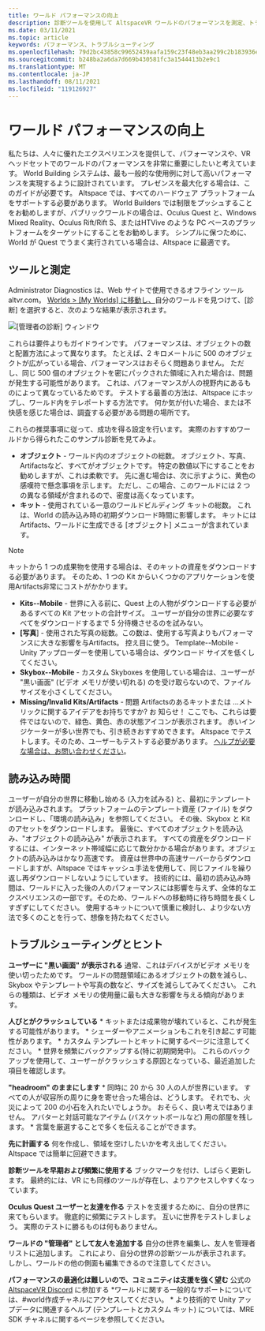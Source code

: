 ```yaml
---
title: ワールド パフォーマンスの向上
description: 診断ツールを使用して AltspaceVR ワールドのパフォーマンスを測定、トラブルシューティング、改善する方法について説明します。
ms.date: 03/11/2021
ms.topic: article
keywords: パフォーマンス、トラブルシューティング
ms.openlocfilehash: 79d2bc43858c99652439aafa159c23f48eb3aa299c2b183936e40b1794fe444e
ms.sourcegitcommit: b248ba2a6da7d669b430581fc3a1544413b2e9c1
ms.translationtype: MT
ms.contentlocale: ja-JP
ms.lasthandoff: 08/11/2021
ms.locfileid: "119126927"
---
```

# <a name="improving-world-performance"></a>ワールド パフォーマンスの向上

私たちは、人々に優れたエクスペリエンスを提供して、パフォーマンスや、VR ヘッドセットでのワールドのパフォーマンスを非常に重要にしたいと考えています。 World Building システムは、最も一般的な使用例に対して高いパフォーマンスを実現するように設計されています。 プレゼンスを最大化する場合は、このガイドが必要です。 Altspace では、すべてのハードウェア プラットフォームをサポートする必要があります。 World Builders では制限をプッシュすることをお勧めしますが、パブリックワールドの場合は、Oculus Quest と、Windows Mixed Reality、Oculus Rift/Rift S、またはHTVive のような PC ベースのプラットフォームをターゲットにすることをお勧めします。 シンプルに保つために、World が Quest でうまく実行されている場合は、Altspace に最適です。

## <a name="tools-and-measurement"></a>ツールと測定

Administrator Diagnostics は、Web サイトで使用できるオフライン ツール altvr.com。 [Worlds > [My Worlds] に移動し、](https://account.altvr.com/users/sign_in)自分のワールドを見つけて、[診断] を選択すると、次のような結果が表示されます。

![[管理者の診断] ウィンドウ](images/performance.png)

これらは要件よりもガイドラインです。 パフォーマンスは、オブジェクトの数と配置方法によって異なります。 たとえば、2 キロメートルに 500 のオブジェクトが広がっている場合、パフォーマンスはおそらく問題ありません。 ただし、同じ 500 個のオブジェクトを密にパックされた領域に入れた場合は、問題が発生する可能性があります。 これは、パフォーマンスが人の視野内にあるものによって異なっているためです。 テストする最善の方法は、Altspace にホップし、ワールド内をテレポートする方法です。 何か気が付いた場合、または不快感を感じた場合は、調査する必要がある問題の場所です。

これらの推奨事項に従って、成功を得る設定を行います。 実際のおすすめワールドから得られたこのサンプル診断を見てみよ。 

* **オブジェクト** - ワールド内のオブジェクトの総数。 オブジェクト、写真、Artifactsなど、すべてがオブジェクトです。 特定の数値以下にすることをお勧めしますが、これは柔軟です。 先に進む場合は、次に示すように、黄色の感嘆符で懸念事項を示します。 ただし、この場合、このワールドには 2 つの異なる領域が含まれるので、密度は高くなっています。
* **キット** - 使用されている一意のワールドビルディング キットの総数。 これは、World の読み込み時の初期ダウンロード時間に影響します。 キットにはArtifacts、ワールドに生成できる [オブジェクト] メニューが含まれています。 

> [!NOTE] 
> キットから 1 つの成果物を使用する場合は、そのキットの資産をダウンロードする必要があります。 そのため、1 つの Kit からいくつかのアプリケーションを使用Artifacts非常にコストがかかります。 

* **Kits--Mobile** - 世界に入る前に、Quest 上の人物がダウンロードする必要があるすべての Kit アセットの合計サイズ。 ユーザーが自分の世界に必要なすべてをダウンロードするまで 5 分待機させるのを試みない。
* **[写真**] - 使用された写真の総数。この数は、使用する写真よりもパフォーマンスに大きな影響を与Artifacts。 控え目に使う。
Template--Mobile - Unity アップローダーを使用している場合は、ダウンロード サイズを低くしてください。
* **Skybox--Mobile** - カスタム Skyboxes を使用している場合は、ユーザーが "黒い画面" (ビデオ メモリが使い切れる) のを受け取らないので、ファイル サイズを小さくしてください。
* **Missing/Invalid Kits/Artifacts** - 問題 Artifactsのあるキットまたは ...メトリックに関するアイデアをお持ちですか? お 知らせ！
ここでも、これらは要件ではないので、緑色、黄色、赤の状態アイコンが表示されます。 赤いインジケーターが多い世界でも、引き続きおすすめできます。 Altspace でテストします。そのため、ユーザーもテストする必要があります。 [ヘルプが必要な場合は、お問い合わせください](getting-help.md)。 

## <a name="load-time"></a>読み込み時間

ユーザーが自分の世界に移動し始める (入力を試みる) と、最初にテンプレートが読み込みされます。 プラットフォームのテンプレート資産 (ファイル) をダウンロードし、「環境の読み込み」を参照してください。 その後、Skybox と Kit のアセットをダウンロードします。 最後に、すべてのオブジェクトを読み込み、"オブジェクトの読み込み" が表示されます。 すべての資産をダウンロードするには、インターネット帯域幅に応じて数分かかる場合があります。オブジェクトの読み込みはかなり高速です。 資産は世界中の高速サーバーからダウンロードしますが、Altspace ではキャッシュ手法を使用して、同じファイルを繰り返し再ダウンロードしないようにしています。 技術的には、最初の読み込み時間は、ワールドに入った後の人のパフォーマンスには影響を与えず、全体的なエクスペリエンスの一部です。そのため、ワールドへの移動時に待ち時間を長くしすぎずにしてください。 使用するキットについて慎重に検討し、より少ない方法で多くのことを行って、想像を持たねてください。

## <a name="troubleshooting-and-tips"></a>トラブルシューティングとヒント

**ユーザーに "黒い画面" が表示される** 通常、これはデバイスがビデオ メモリを使い切ったためです。 ワールドの問題領域にあるオブジェクトの数を減らし、Skybox やテンプレートや写真の数など、サイズを減らしてみてください。 これらの種類は、ビデオ メモリの使用量に最も大きな影響を与える傾向があります。

**人びとがクラッシュしている**
    * キットまたは成果物が壊れていると、これが発生する可能性があります。
    * シェーダーやアニメーションもこれを引き起こす可能性があります。
    * カスタム テンプレートとキットに関するページに注意してください。
    * 世界を頻繁にバックアップする(特に初期開発中)。 これらのバックアップを使用して、ユーザーがクラッシュする原因となっている、最近追加した項目を確認します。

**"headroom" のままにします**
    * 同時に 20 から 30 人の人が世界にいます。 すべての人が収容所の周りに身を寄せ合った場合は、どうします。 それでも、火災によって 200 の小石を入れたいでしょうか。 おそらく、良い考えではありません。 アバターと対話可能なアイテム (バスケットボールなど) 用の部屋を残します。
    * 言葉を厳選することで多くを伝えることができます。

**先に計画する** 何を作成し、領域を空けしたいかを考え出してください。Altspace では簡単に回避できます。

**診断ツールを早期および頻繁に使用する** ブックマークを付け、しばらく更新します。 最終的には、VR にも同様のツールが存在し、よりアクセスしやすくなっています。

**Oculus Quest ユーザーと友達を作る** テストを支援するために、自分の世界に来てもらいます。 徹底的に頻繁にテストします。 互いに世界をテストしましょう。 実際のテストに勝るものは何もありません。

**ワールドの "管理者" として友人を追加する** 自分の世界を編集し、友人を管理者リストに追加します。 これにより、自分の世界の診断ツールが表示されます。 しかし、ワールドの他の側面も編集できるので注意してください。 

**パフォーマンスの最適化は難しいので、コミュニティは支援を強く望む** 公式の [AltspaceVR Discord](https://discordapp.com/invite/altspacevr) に参加する *ワールドに関する一般的なサポートについては、#world作成チャネルにアクセスしてください。
    * より技術的で Unity アップデータに関連するヘルプ (テンプレートとカスタム キット) については、MRE SDK チャネルに関するページを参照してください。